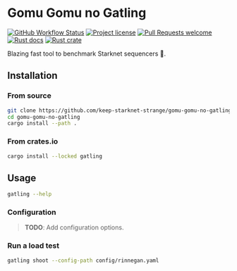 # Gomu Gomu no Gatling

[![GitHub Workflow Status](https://github.com/keep-starknet-strange/gomu-gomu-no-gatling/actions/workflows/test.yml/badge.svg)](https://github.com/keep-starknet-strange/gomu-gomu-no-gatling/actions/workflows/test.yml)
[![Project license](https://img.shields.io/github/license/keep-starknet-strange/gomu-gomu-no-gatling.svg?style=flat-square)](LICENSE)
[![Pull Requests welcome](https://img.shields.io/badge/PRs-welcome-ff69b4.svg?style=flat-square)](https://github.com/keep-starknet-strange/gomu-gomu-no-gatling/issues?q=is%3Aissue+is%3Aopen+label%3A%22help+wanted%22)
[![Rust docs](https://docs.rs/anthropic/badge.svg)](https://docs.rs/gatling)
[![Rust crate](https://img.shields.io/crates/v/galing.svg)](https://crates.io/crates/gatling)

Blazing fast tool to benchmark Starknet sequencers 🦀.

## Installation

### From source

```bash
git clone https://github.com/keep-starknet-strange/gomu-gomu-no-gatling
cd gomu-gomu-no-gatling
cargo install --path .
```

### From crates.io

```bash
cargo install --locked gatling
```

## Usage

```bash
gatling --help
```

### Configuration

> **TODO**: Add configuration options.

### Run a load test

```bash
gatling shoot --config-path config/rinnegan.yaml
```
